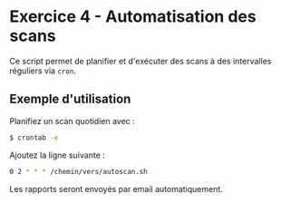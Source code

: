 # Exercice 4 - Automatisation des scans

Ce script permet de planifier et d'exécuter des scans à des intervalles réguliers via `cron`.

## Exemple d'utilisation
Planifiez un scan quotidien avec :
```bash
$ crontab -e
```

Ajoutez la ligne suivante :
```bash
0 2 * * * /chemin/vers/autoscan.sh
```

Les rapports seront envoyés par email automatiquement.